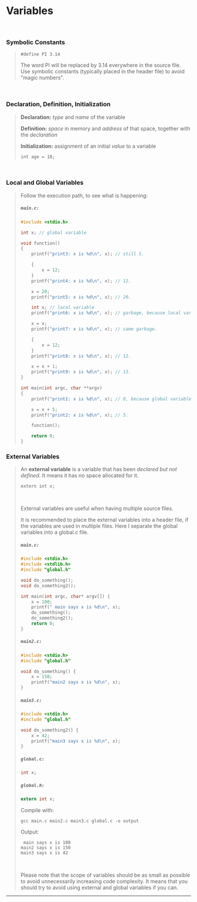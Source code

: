 # Variables

<br>

### Symbolic Constants

<blockquote>

```
#define PI 3.14
```
The word PI will be replaced by 3.14 everywhere in the source file. Use symbolic constants (typically placed in the header file) to avoid "magic numbers".

</blockquote>

<br>

### Declaration, Definition, Initialization

<blockquote>

**Declaration:** *type* and *name* of the variable

**Definition:** *space* in memory and *address* of that space, together with the *declaration*

**Initialization:** assignment of an initial *value* to a variable

```
int age = 18;
```

</blockquote>

<br>

### Local and Global Variables

<blockquote>

Follow the execution path, to see what is happening:

<h5 a><strong><code>main.c:</code></strong></h5>

```c
#include <stdio.h>

int x; // global variable

void function()
{
    printf("print3: x is %d\n", x); // still 5.

    {
        x = 12;
    }
    printf("print4: x is %d\n", x); // 12.

    x = 20;
    printf("print5: x is %d\n", x); // 20.

    int x; // local variable
    printf("print6: x is %d\n", x); // garbage, because local variables are not automatically initialized.

    x = x;
    printf("print7: x is %d\n", x); // same garbage.

    {
        x = 12;
    }
    printf("print8: x is %d\n", x); // 12.

    x = x + 1;
    printf("print9: x is %d\n", x); // 13.
}

int main(int argc, char **argv)
{
    printf("print1: x is %d\n", x); // 0, because global variables are automatically initialized to 0.

    x = x + 5;
    printf("print2: x is %d\n", x); // 5.

    function();

    return 0;
}
```

</blockquote>

### External Variables

<blockquote>

An **external variable** is a variable that has been *declared but not defined*. It means it has no space allocated for it.
```
extern int x;
```

<br>

External variables are useful when having multiple source files.

It is recommended to place the external variables into a header file, if the variables are used in multiple files. Here I separate the global variables into a global.c file.

<h5 a><strong><code>main.c:</code></strong></h5>

```c
#include <stdio.h>
#include <stdlib.h>
#include "global.h"

void do_something();
void do_something2();

int main(int argc, char* argv[]) {
    x = 100;
    printf(" main says x is %d\n", x);
    do_something();
    do_something2();
    return 0;
}
```

<h5 a><strong><code>main2.c:</code></strong></h5>

```c
#include <stdio.h>
#include "global.h"

void do_something() {
    x = 150;
    printf("main2 says x is %d\n", x);
}
```

<h5 a><strong><code>main3.c:</code></strong></h5>

```c
#include <stdio.h>
#include "global.h"

void do_something2() {
    x = 42;
    printf("main3 says x is %d\n", x);
}
```

<h5 a><strong><code>global.c:</code></strong></h5>

```c
int x;
```

<h5 a><strong><code>global.h:</code></strong></h5>

```c
extern int x;
```

Compile with:
```
gcc main.c main2.c main3.c global.c -o output
```

Output:
```
 main says x is 100
main2 says x is 150
main3 says x is 42
```

<br>

Please note that the scope of variables should be as small as possible to avoid unnecessarily increasing code complexity. It means that you should try to avoid using external and global variables if you can.

</blockquote>

---
